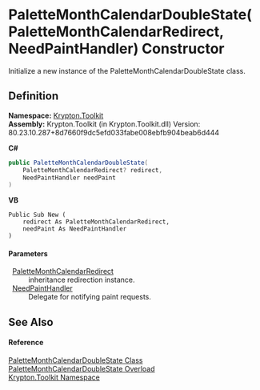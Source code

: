 # PaletteMonthCalendarDoubleState(PaletteMonthCalendarRedirect, NeedPaintHandler) Constructor


Initialize a new instance of the PaletteMonthCalendarDoubleState class.



## Definition
**Namespace:** <a href="79d2eac2-21f4-54ff-7552-b20c33c30600.md">Krypton.Toolkit</a>  
**Assembly:** Krypton.Toolkit (in Krypton.Toolkit.dll) Version: 80.23.10.287+8d7660f9dc5efd033fabe008ebfb904beab6d444

**C#**
``` C#
public PaletteMonthCalendarDoubleState(
	PaletteMonthCalendarRedirect? redirect,
	NeedPaintHandler needPaint
)
```
**VB**
``` VB
Public Sub New ( 
	redirect As PaletteMonthCalendarRedirect,
	needPaint As NeedPaintHandler
)
```



#### Parameters
<dl><dt>  <a href="864800f6-e53d-3e64-c4b1-fffae18215ef.md">PaletteMonthCalendarRedirect</a></dt><dd>inheritance redirection instance.</dd><dt>  <a href="33f685bd-f838-7c82-3e84-2827dccd141e.md">NeedPaintHandler</a></dt><dd>Delegate for notifying paint requests.</dd></dl>

## See Also


#### Reference
<a href="d12a43fc-d722-2fc5-9805-6e1484b1b4f6.md">PaletteMonthCalendarDoubleState Class</a>  
<a href="59cdafe4-98ef-9d8e-440d-c4d59d0e0ad1.md">PaletteMonthCalendarDoubleState Overload</a>  
<a href="79d2eac2-21f4-54ff-7552-b20c33c30600.md">Krypton.Toolkit Namespace</a>  
